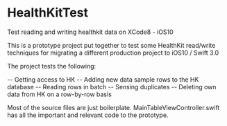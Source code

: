 # HealthKitTest
Test reading and writing healthkit data on XCode8 - iOS10

This is a prototype project put together to test some HealthKit read/write techniques for migrating a different production project to iOS10 / Swift 3.0

The project tests the following:

-- Getting access to HK
-- Adding new data sample rows to the HK database
-- Reading rows in batch
-- Sensing duplicates
-- Deleting own data from HK on a row-by-row basis

Most of the source files are just boilerplate.  MainTableViewController.swift has all the important and relevant code to the prototype.
